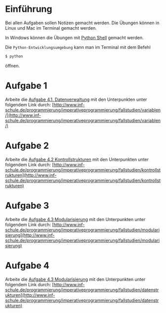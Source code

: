 # Einführung
Bei allen Aufgaben sollen Notizen gemacht werden.
Die Übungen können in Linux und Mac im Terminal gemacht werden.

In Windows können die Übungen mit [Python Shell](https://www.python.org/shell/) gemacht werden.


Die `Python-Entwicklungsumgebung` kann man im Terminal mit dem Befehl

```bash
$ python
```
öffnen.

# Aufgabe 1

Arbeite die [Aufgabe 4.1. Datenverwaltung](http://www.inf-schule.de/programmierung/imperativeprogrammierung/fallstudien/variablen/) mit den Unterpunkten unter folgendem Link durch:
[http://www.inf-schule.de/programmierung/imperativeprogrammierung/fallstudien/variablen/](http://www.inf-schule.de/programmierung/imperativeprogrammierung/fallstudien/variablen/)

# Aufgabe 2

Arbeite die [Aufgabe 4.2 Kontrollstrukturen](http://www.inf-schule.de/programmierung/imperativeprogrammierung/fallstudien/kontrollstrukturen) mit den Unterpunkten unter folgendem Link durch:
[http://www.inf-schule.de/programmierung/imperativeprogrammierung/fallstudien/kontrollstrukturen](http://www.inf-schule.de/programmierung/imperativeprogrammierung/fallstudien/kontrollstrukturen)

# Aufgabe 3

Arbeite die [Aufgabe 4.3 Modularisierung](http://www.inf-schule.de/programmierung/imperativeprogrammierung/fallstudien/modularisierung) mit den Unterpunkten unter folgendem Link durch:
[http://www.inf-schule.de/programmierung/imperativeprogrammierung/fallstudien/modularisierung](http://www.inf-schule.de/programmierung/imperativeprogrammierung/fallstudien/modularisierung)

# Aufgabe 4

Arbeite die [Aufgabe 4.3 Modularisierung](http://www.inf-schule.de/programmierung/imperativeprogrammierung/fallstudien/datenstrukturen) mit den Unterpunkten unter folgendem Link durch:
[http://www.inf-schule.de/programmierung/imperativeprogrammierung/fallstudien/datenstrukturen](http://www.inf-schule.de/programmierung/imperativeprogrammierung/fallstudien/datenstrukturen)

